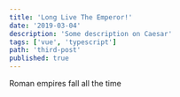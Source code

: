 ```yaml
---
title: 'Long Live The Emperor!'
date: '2019-03-04'
description: 'Some description on Caesar'
tags: ['vue', 'typescript']
path: 'third-post'
published: true
---
```


Roman empires fall all the time